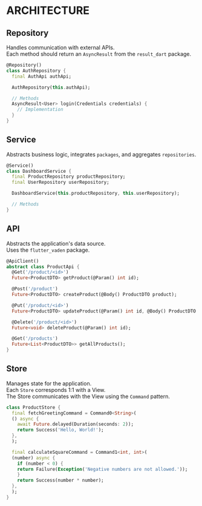 # ARCHITECTURE

## Repository

Handles communication with external APIs.  
Each method should return an `AsyncResult` from the `result_dart` package.

```dart
@Repository()
class AuthRepository {
  final AuthApi authApi;

  AuthRepository(this.authApi);

  // Methods
  AsyncResult<User> login(Credentials credentials) {
    // Implementation
  }
}
```

## Service

Abstracts business logic, integrates `packages`, and aggregates `repositories`.

```dart
@Service()
class DashboardService {
  final ProductRepository productRepository;
  final UserRepository userRepository;

  DashboardService(this.productRepository, this.userRepository);

  // Methods
}
```

## API

Abstracts the application's data source.  
Uses the `flutter_vaden` package.

```dart
@ApiClient()
abstract class ProductApi {
  @Get('/product/<id>')
  Future<ProductDTO> getProduct(@Param() int id);

  @Post('/product')
  Future<ProductDTO> createProduct(@Body() ProductDTO product);

  @Put('/product/<id>')
  Future<ProductDTO> updateProduct(@Param() int id, @Body() ProductDTO product);

  @Delete('/product/<id>')
  Future<void> deleteProduct(@Param() int id);

  @Get('/products')
  Future<List<ProductDTO>> getAllProducts();
}
```

## Store

Manages state for the application.  
Each `Store` corresponds 1:1 with a View.  
The Store communicates with the View using the `Command` pattern.

```dart
class ProductStore {
  final fetchGreetingCommand = Command0<String>(
  () async {
    await Future.delayed(Duration(seconds: 2));
    return Success('Hello, World!');
  },
  );

  final calculateSquareCommand = Command1<int, int>(
  (number) async {
    if (number < 0) {
    return Failure(Exception('Negative numbers are not allowed.'));
    }
    return Success(number * number);
  },
  );
}
```
